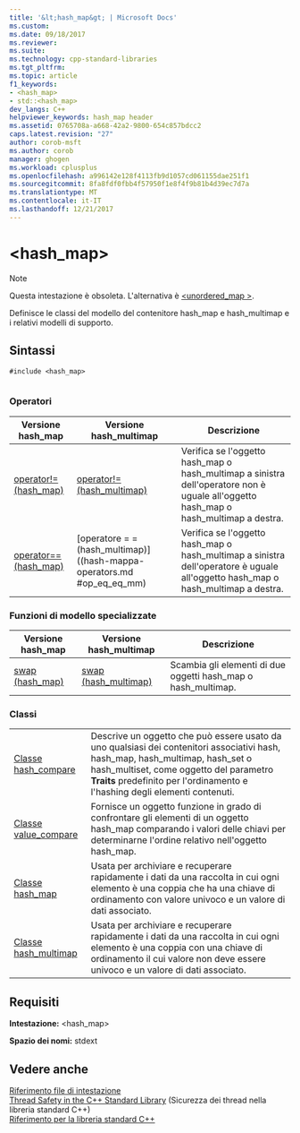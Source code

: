 ```yaml
---
title: '&lt;hash_map&gt; | Microsoft Docs'
ms.custom: 
ms.date: 09/18/2017
ms.reviewer: 
ms.suite: 
ms.technology: cpp-standard-libraries
ms.tgt_pltfrm: 
ms.topic: article
f1_keywords:
- <hash_map>
- std::<hash_map>
dev_langs: C++
helpviewer_keywords: hash_map header
ms.assetid: 0765708a-a668-42a2-9800-654c857bdcc2
caps.latest.revision: "27"
author: corob-msft
ms.author: corob
manager: ghogen
ms.workload: cplusplus
ms.openlocfilehash: a996142e128f4113fb9d1057cd061155dae251f1
ms.sourcegitcommit: 8fa8fdf0fbb4f57950f1e8f4f9b81b4d39ec7d7a
ms.translationtype: MT
ms.contentlocale: it-IT
ms.lasthandoff: 12/21/2017
---
```

# <a name="lthashmapgt"></a>&lt;hash_map&gt;
> [!NOTE]
>  Questa intestazione è obsoleta. L'alternativa è [ \<unordered_map >](unordered-map.md).  
  
 Definisce le classi del modello del contenitore hash_map e hash_multimap e i relativi modelli di supporto.  
 
  
## <a name="syntax"></a>Sintassi  
  
```  
#include <hash_map>  
  
```  
  
### <a name="operators"></a>Operatori  
  
|Versione hash_map|Versione hash_multimap|Descrizione|  
|-----------------------|----------------------------|-----------------|  
|[operator!= (hash_map)](hash-map-operators.md#op_neq)|[operator!=(hash_multimap)](hash-map-operators.md#op_neq_mm)|Verifica se l'oggetto hash_map o hash_multimap a sinistra dell'operatore non è uguale all'oggetto hash_map o hash_multimap a destra.|  
|[operator== (hash_map)](hash-map-operators.md#op_eq_eq)|[operatore = = (hash_multimap)] ((hash-mappa-operators.md #op_eq_eq_mm)|Verifica se l'oggetto hash_map o hash_multimap a sinistra dell'operatore è uguale all'oggetto hash_map o hash_multimap a destra.|  
  
### <a name="specialized-template-functions"></a>Funzioni di modello specializzate  
  
|Versione hash_map|Versione hash_multimap|Descrizione|  
|-----------------------|----------------------------|-----------------|  
|[swap (hash_map)](hash-map-class.md#swap)|[swap (hash_multimap)](hash-multimap-class.md#swap)|Scambia gli elementi di due oggetti hash_map o hash_multimap.|  
  
### <a name="classes"></a>Classi  
  
|||  
|-|-|  
|[Classe hash_compare](hash-compare-class.md)|Descrive un oggetto che può essere usato da uno qualsiasi dei contenitori associativi hash, hash_map, hash_multimap, hash_set o hash_multiset, come oggetto del parametro **Traits** predefinito per l'ordinamento e l'hashing degli elementi contenuti.|  
|[Classe value_compare](value-compare-class.md)|Fornisce un oggetto funzione in grado di confrontare gli elementi di un oggetto hash_map comparando i valori delle chiavi per determinarne l'ordine relativo nell'oggetto hash_map.|  
|[Classe hash_map](hash-map-class.md)|Usata per archiviare e recuperare rapidamente i dati da una raccolta in cui ogni elemento è una coppia che ha una chiave di ordinamento con valore univoco e un valore di dati associato.|  
|[Classe hash_multimap](hash-multimap-class.md)|Usata per archiviare e recuperare rapidamente i dati da una raccolta in cui ogni elemento è una coppia con una chiave di ordinamento il cui valore non deve essere univoco e un valore di dati associato.|  
  
## <a name="requirements"></a>Requisiti  
 **Intestazione:** \<hash_map>  
  
 **Spazio dei nomi:** stdext  
  
## <a name="see-also"></a>Vedere anche  
 [Riferimento file di intestazione](cpp-standard-library-header-files.md)   
 [Thread Safety in the C++ Standard Library](thread-safety-in-the-cpp-standard-library.md)  (Sicurezza dei thread nella libreria standard C++)  
 [Riferimento per la libreria standard C++](cpp-standard-library-reference.md)



